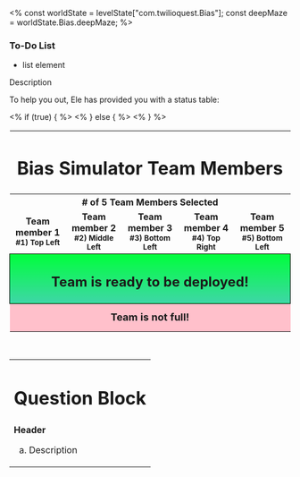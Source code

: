 <%
const worldState = levelState["com.twilioquest.Bias"];
const deepMaze = worldState.Bias.deepMaze;
%>

<div class="aside">
<h3>To-Do List</h3>
<ul>
  <li>list element</li>
</ul>
</div>

Description

To help you out, Ele has provided you with a status table:

<style>
.puzzle-grid {

}

.puzzle-grid td {
  width: 20%;
  height:50px;
  text-align:center;
  font-weight:bold;
}

.puzzle-grid td.unsolved-station {
  border: 1px solid black !important;
  font-size: 36px !important;
  background: rgb(180,58,58);
  background: linear-gradient(90deg, rgba(180,58,58,1) 0%, rgba(253,29,29,1) 39%, rgba(252,78,69,1) 100%);
}

.puzzle-grid td.solved-station {
  border: 1px solid black !important;
  font-size: 36px !important;
  background: rgb(62,214,167);
  background: linear-gradient(90deg, rgba(62,214,167,1) 0%, rgba(0,255,59,1) 100%);
}


</style>

<table class="puzzle-grid" style="border:none">
<tr><td colspan="5"><h1>Bias Simulator Team Members</h1></td></tr>
<tr><th colspan="5" style="text-align: center"># of 5 Team Members Selected</th></tr>
<tr>
  <!--<td class="<%= deepMaze.objective2_5_deepmaze_1 ? 'solved-station' : 'unsolved-station' %>">Team member 1<br><i>Top Left</i></td>-->
  <td>Team member 1<br><small>#1) Top Left</small></td>
  <td>Team member 2<br><small>#2) Middle Left</small></td>
  <td>Team member 3<br><small>#3) Bottom Left</small></td>
  <td>Team member 4<br><small>#4) Top Right</small></td>
  <td>Team member 5<br><small>#5) Bottom Left</small></td>
</tr>
<% if (true) { %>
<tr><td colspan="5" style="background-image: linear-gradient(0deg, rgba(62,214,167,1) 0%, rgba(0,255,59,1) 100%); border: 1px solid black"><h2>Team is ready to be deployed!</h2></td></tr>
<% } else { %>
<tr><td colspan="5" style="background-color: pink;font-size:18px">Team is not full!</td></tr> 
<% } %>
</table>

<br />

<table style="border:none !important">

<tr><th style="border:none !important"><h1>Question Block</h1></th></tr>
<tr><td>
<strong>Header </strong>
<ol type="a">
<li>Description</li>

</ol>
</td></tr>

</table>